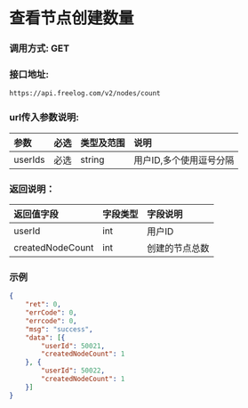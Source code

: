 # 查看节点创建数量

### 调用方式: GET

### 接口地址:

```
https://api.freelog.com/v2/nodes/count
```

### url传入参数说明:

| 参数 | 必选 | 类型及范围 | 说明 |
| :--- | :--- | :--- | :--- |
| userIds | 必选 | string | 用户ID,多个使用逗号分隔 |

### 返回说明：

| 返回值字段 | 字段类型 | 字段说明 |
| :--- | :--- | :--- |
| userId | int | 用户ID |
| createdNodeCount | int | 创建的节点总数 |


### 示例

```json
{
	"ret": 0,
	"errCode": 0,
	"errcode": 0,
	"msg": "success",
	"data": [{
		"userId": 50021,
		"createdNodeCount": 1
	}, {
		"userId": 50022,
		"createdNodeCount": 1
	}]
}
```
